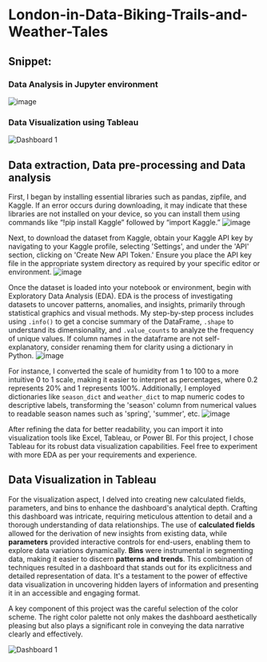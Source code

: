 # London-in-Data-Biking-Trails-and-Weather-Tales

## Snippet:
### **Data Analysis in Jupyter environment** 

![image](https://github.com/prayagpadwal/London-in-Data-Biking-Trails-and-Weather-Tales/assets/65147413/599f2d17-7b41-44bb-a070-d2697012268e)

### **Data Visualization using Tableau**

![Dashboard 1](https://github.com/prayagpadwal/London-in-Data-Biking-Trails-and-Weather-Tales/assets/65147413/e2fab66d-5cec-40c5-86b9-3afdf6a03777)

## Data extraction, Data pre-processing and Data analysis 
First, I began by installing essential libraries such as pandas, zipfile, and Kaggle. If an error occurs during downloading, it may indicate that these libraries are not installed on your device, so you can install them using commands like “!pip install Kaggle” followed by “import Kaggle.”
![image](https://github.com/prayagpadwal/London-in-Data-Biking-Trails-and-Weather-Tales/assets/65147413/f1b3ac08-4fd1-44a8-8f53-07d08e9f9410)

Next, to download the dataset from Kaggle, obtain your Kaggle API key by navigating to your Kaggle profile, selecting 'Settings', and under the 'API' section, clicking on 'Create New API Token.' Ensure you place the API key file in the appropriate system directory as required by your specific editor or environment.
![image](https://github.com/prayagpadwal/London-in-Data-Biking-Trails-and-Weather-Tales/assets/65147413/9685f291-4725-4d25-afc4-dd1dda3bc906)

Once the dataset is loaded into your notebook or environment, begin with Exploratory Data Analysis (EDA). EDA is the process of investigating datasets to uncover patterns, anomalies, and insights, primarily through statistical graphics and visual methods. My step-by-step process includes using `.info()` to get a concise summary of the DataFrame, `.shape` to understand its dimensionality, and `.value_counts` to analyze the frequency of unique values. If column names in the dataframe are not self-explanatory, consider renaming them for clarity using a dictionary in Python.
![image](https://github.com/prayagpadwal/London-in-Data-Biking-Trails-and-Weather-Tales/assets/65147413/b738646d-aab4-4dca-8d2a-797bac89941d)

For instance, I converted the scale of humidity from 1 to 100 to a more intuitive 0 to 1 scale, making it easier to interpret as percentages, where 0.2 represents 20% and 1 represents 100%. Additionally, I employed dictionaries like `season_dict` and `weather_dict` to map numeric codes to descriptive labels, transforming the 'season' column from numerical values to readable season names such as 'spring', 'summer', etc.
![image](https://github.com/prayagpadwal/London-in-Data-Biking-Trails-and-Weather-Tales/assets/65147413/c754a57b-fcc2-4c3a-90ca-f9750eb724be)

After refining the data for better readability, you can import it into visualization tools like Excel, Tableau, or Power BI. For this project, I chose Tableau for its robust data visualization capabilities. Feel free to experiment with more EDA as per your requirements and experience.

## Data Visualization in Tableau 

For the visualization aspect, I delved into creating new calculated fields, parameters, and bins to enhance the dashboard's analytical depth. Crafting this dashboard was intricate, requiring meticulous attention to detail and a thorough understanding of data relationships. The use of **calculated fields** allowed for the derivation of new insights from existing data, while **parameters** provided interactive controls for end-users, enabling them to explore data variations dynamically. **Bins** were instrumental in segmenting data, making it easier to discern **patterns and trends**. This combination of techniques resulted in a dashboard that stands out for its explicitness and detailed representation of data. It's a testament to the power of effective data visualization in uncovering hidden layers of information and presenting it in an accessible and engaging format.

A key component of this project was the careful selection of the color scheme. The right color palette not only makes the dashboard aesthetically pleasing but also plays a significant role in conveying the data narrative clearly and effectively. 

![Dashboard 1](https://github.com/prayagpadwal/London-in-Data-Biking-Trails-and-Weather-Tales/assets/65147413/e2fab66d-5cec-40c5-86b9-3afdf6a03777)
